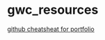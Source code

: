 # gwc_resources

[github cheatsheat for portfolio](https://docs.google.com/document/d/1_vUzSdz6rotEcynbLfL-onZIijSnepdXDbxjcK9vm9w/edit)
